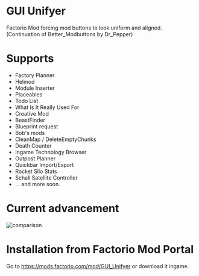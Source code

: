 # GUI Unifyer
Factorio Mod forcing mod buttons to look uniform and aligned.
(Continuation of Better_Modbuttons by Dr_Pepper)

# Supports 
- Factory Planner
- Helmod
- Module Inserter
- Placeables
- Todo List
- What Is It Really Used For
- Creative Mod
- BeastFinder
- Blueprint request
- Bob's mods
- CleanMap / DeleteEmptyChunks
- Death Counter
- Ingame Technology Browser
- Outpost Planner
- Quickbar Import/Export
- Rocket Silo Stats
- Schall Satellite Controller
- ... and more soon.

# Current advancement
![comparison](https://i.imgur.com/LMYaJ1Z.png)

# Installation from Factorio Mod Portal
Go to https://mods.factorio.com/mod/GUI_Unifyer or download it ingame.
